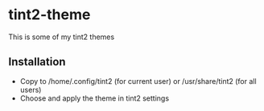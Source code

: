 # tint2-theme
This is some of my tint2 themes

## Installation
- Copy to /home/.config/tint2 (for current user) or /usr/share/tint2 (for all users)
- Choose and apply the theme in tint2 settings
